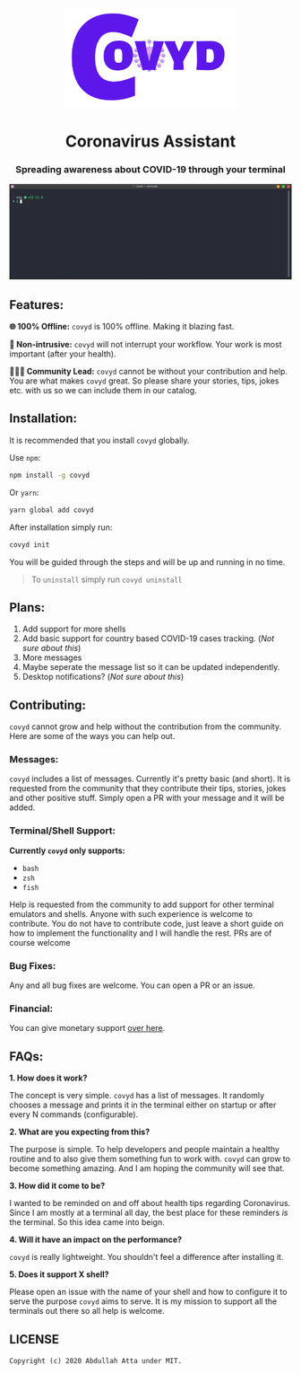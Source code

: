 <p align="center">
    <img src="./assets/logo.png" width="300">
</p>

<h1 align="center">Coronavirus Assistant</h1>
<h3 align="center">Spreading awareness about COVID-19 through your terminal</h3>

<p align="center">
    <img src="./assets/covyd.gif">
</p>

## Features:

**🌐 100% Offline:** `covyd` is 100% offline. Making it blazing fast.

**🕺 Non-intrusive:** `covyd` will not interrupt your workflow. Your work is most important (after your health).

**🧑‍🤝‍🧑 Community Lead:** `covyd` cannot be without your contribution and help. You are what makes `covyd` great. So please share your stories, tips, jokes etc. with us so we can include them in our catalog.

## Installation:

It is recommended that you install `covyd` globally.

Use `npm`:

```sh
npm install -g covyd
```

Or `yarn`:

```sh
yarn global add covyd
```

After installation simply run:

```sh
covyd init
```

You will be guided through the steps and will be up and running in no time.

> To `uninstall` simply run `covyd uninstall`

## Plans:

1. Add support for more shells
2. Add basic support for country based COVID-19 cases tracking. (_Not sure about this_)
3. More messages
4. Maybe seperate the message list so it can be updated independently.
5. Desktop notifications? (_Not sure about this_)

## Contributing:

`covyd` cannot grow and help without the contribution from the community. Here are some of the ways you can help out.

### Messages:

`covyd` includes a list of messages. Currently it's pretty basic (and short). It is requested from the community that they contribute their tips, stories, jokes and other positive stuff. Simply open a PR with your message and it will be added.

### Terminal/Shell Support:

**Currently `covyd` only supports:**

- `bash`
- `zsh`
- `fish`

Help is requested from the community to add support for other terminal emulators and shells. Anyone with such experience is welcome to contribute. You do not have to contribute code, just leave a short guide on how to implement the functionality and I will handle the rest. PRs are of course welcome

### Bug Fixes:

Any and all bug fixes are welcome. You can open a PR or an issue.

### Financial:

You can give monetary support [over here](https://ko-fi.com/thecodrr).

## FAQs:

**1. How does it work?**

The concept is very simple. `covyd` has a list of messages. It randomly chooses a message and prints it in the terminal either on startup or after every N commands (configurable).

**2. What are you expecting from this?**

The purpose is simple. To help developers and people maintain a healthy routine and to also give them something fun to work with. `covyd` can grow to become something amazing. And I am hoping the community will see that.

**3. How did it come to be?**

I wanted to be reminded on and off about health tips regarding Coronavirus. Since I am mostly at a terminal all day, the best place for these reminders _is_ the terminal. So this idea came into beign.

**4. Will it have an impact on the performance?**

`covyd` is really lightweight. You shouldn't feel a difference after installing it.

**5. Does it support X shell?**

Please open an issue with the name of your shell and how to configure it to serve the purpose `covyd` aims to serve. It is my mission to support all the terminals out there so all help is welcome.

## LICENSE

```
Copyright (c) 2020 Abdullah Atta under MIT.
```
